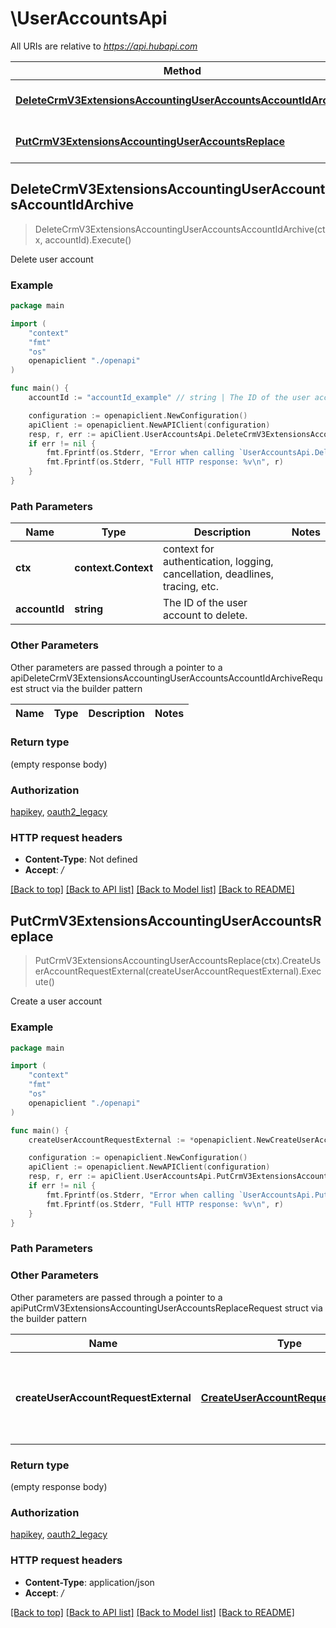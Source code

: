 # \UserAccountsApi

All URIs are relative to *https://api.hubapi.com*

Method | HTTP request | Description
------------- | ------------- | -------------
[**DeleteCrmV3ExtensionsAccountingUserAccountsAccountIdArchive**](UserAccountsApi.md#DeleteCrmV3ExtensionsAccountingUserAccountsAccountIdArchive) | **Delete** /crm/v3/extensions/accounting/user-accounts/{accountId} | Delete user account
[**PutCrmV3ExtensionsAccountingUserAccountsReplace**](UserAccountsApi.md#PutCrmV3ExtensionsAccountingUserAccountsReplace) | **Put** /crm/v3/extensions/accounting/user-accounts | Create a user account



## DeleteCrmV3ExtensionsAccountingUserAccountsAccountIdArchive

> DeleteCrmV3ExtensionsAccountingUserAccountsAccountIdArchive(ctx, accountId).Execute()

Delete user account



### Example

```go
package main

import (
    "context"
    "fmt"
    "os"
    openapiclient "./openapi"
)

func main() {
    accountId := "accountId_example" // string | The ID of the user account to delete.

    configuration := openapiclient.NewConfiguration()
    apiClient := openapiclient.NewAPIClient(configuration)
    resp, r, err := apiClient.UserAccountsApi.DeleteCrmV3ExtensionsAccountingUserAccountsAccountIdArchive(context.Background(), accountId).Execute()
    if err != nil {
        fmt.Fprintf(os.Stderr, "Error when calling `UserAccountsApi.DeleteCrmV3ExtensionsAccountingUserAccountsAccountIdArchive``: %v\n", err)
        fmt.Fprintf(os.Stderr, "Full HTTP response: %v\n", r)
    }
}
```

### Path Parameters


Name | Type | Description  | Notes
------------- | ------------- | ------------- | -------------
**ctx** | **context.Context** | context for authentication, logging, cancellation, deadlines, tracing, etc.
**accountId** | **string** | The ID of the user account to delete. | 

### Other Parameters

Other parameters are passed through a pointer to a apiDeleteCrmV3ExtensionsAccountingUserAccountsAccountIdArchiveRequest struct via the builder pattern


Name | Type | Description  | Notes
------------- | ------------- | ------------- | -------------


### Return type

 (empty response body)

### Authorization

[hapikey](../README.md#hapikey), [oauth2_legacy](../README.md#oauth2_legacy)

### HTTP request headers

- **Content-Type**: Not defined
- **Accept**: */*

[[Back to top]](#) [[Back to API list]](../README.md#documentation-for-api-endpoints)
[[Back to Model list]](../README.md#documentation-for-models)
[[Back to README]](../README.md)


## PutCrmV3ExtensionsAccountingUserAccountsReplace

> PutCrmV3ExtensionsAccountingUserAccountsReplace(ctx).CreateUserAccountRequestExternal(createUserAccountRequestExternal).Execute()

Create a user account



### Example

```go
package main

import (
    "context"
    "fmt"
    "os"
    openapiclient "./openapi"
)

func main() {
    createUserAccountRequestExternal := *openapiclient.NewCreateUserAccountRequestExternal("AccountId_example", "AccountName_example", "CurrencyCode_example") // CreateUserAccountRequestExternal | The external accounting system user account information.

    configuration := openapiclient.NewConfiguration()
    apiClient := openapiclient.NewAPIClient(configuration)
    resp, r, err := apiClient.UserAccountsApi.PutCrmV3ExtensionsAccountingUserAccountsReplace(context.Background()).CreateUserAccountRequestExternal(createUserAccountRequestExternal).Execute()
    if err != nil {
        fmt.Fprintf(os.Stderr, "Error when calling `UserAccountsApi.PutCrmV3ExtensionsAccountingUserAccountsReplace``: %v\n", err)
        fmt.Fprintf(os.Stderr, "Full HTTP response: %v\n", r)
    }
}
```

### Path Parameters



### Other Parameters

Other parameters are passed through a pointer to a apiPutCrmV3ExtensionsAccountingUserAccountsReplaceRequest struct via the builder pattern


Name | Type | Description  | Notes
------------- | ------------- | ------------- | -------------
 **createUserAccountRequestExternal** | [**CreateUserAccountRequestExternal**](CreateUserAccountRequestExternal.md) | The external accounting system user account information. | 

### Return type

 (empty response body)

### Authorization

[hapikey](../README.md#hapikey), [oauth2_legacy](../README.md#oauth2_legacy)

### HTTP request headers

- **Content-Type**: application/json
- **Accept**: */*

[[Back to top]](#) [[Back to API list]](../README.md#documentation-for-api-endpoints)
[[Back to Model list]](../README.md#documentation-for-models)
[[Back to README]](../README.md)

